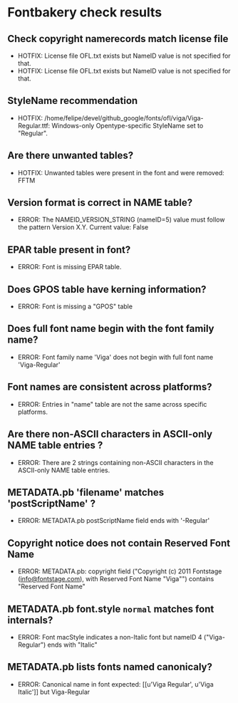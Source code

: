# Fontbakery check results
## Check copyright namerecords match license file
* HOTFIX: License file OFL.txt exists but NameID value is not specified for that.
* HOTFIX: License file OFL.txt exists but NameID value is not specified for that.

## StyleName recommendation
* HOTFIX: /home/felipe/devel/github_google/fonts/ofl/viga/Viga-Regular.ttf: Windows-only Opentype-specific StyleName set to "Regular".

## Are there unwanted tables?
* HOTFIX: Unwanted tables were present in the font and were removed: FFTM

## Version format is correct in NAME table?
* ERROR: The NAMEID_VERSION_STRING (nameID=5) value must follow the pattern Version X.Y. Current value: False

## EPAR table present in font?
* ERROR: Font is missing EPAR table.

## Does GPOS table have kerning information?
* ERROR: Font is missing a "GPOS" table

## Does full font name begin with the font family name?
* ERROR: Font family name 'Viga' does not begin with full font name 'Viga-Regular'

## Font names are consistent across platforms?
* ERROR: Entries in "name" table are not the same across specific platforms.

## Are there non-ASCII characters in ASCII-only NAME table entries ?
* ERROR: There are 2 strings containing non-ASCII characters in the ASCII-only NAME table entries.

## METADATA.pb 'filename' matches 'postScriptName' ?
* ERROR: METADATA.pb postScriptName field ends with '-Regular'

## Copyright notice does not contain Reserved Font Name
* ERROR: METADATA.pb: copyright field ("Copyright (c) 2011 Fontstage (info@fontstage.com), with Reserved Font Name "Viga"") contains "Reserved Font Name"

## METADATA.pb font.style `normal` matches font internals?
* ERROR: Font macStyle indicates a non-Italic font but nameID 4 ("Viga-Regular") ends with "Italic"

## METADATA.pb lists fonts named canonicaly?
* ERROR: Canonical name in font expected: [[u'Viga Regular', u'Viga Italic']] but Viga-Regular


